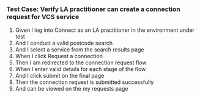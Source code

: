 ### Test Case: Verify LA practitioner can create a connection request for VCS service

1. Given I log into Connect as an LA practitioner in the environment under test
2. And I conduct a valid postcode search
3. And I select a service from the search results page
4. When I click Request a connection
5. Then I am redirected to the connection request flow
6. When I enter valid details for each stage of the flow
7. And I click submit on the final page
8. Then the connection request is submitted successfully
9. And can be viewed on the my requests page